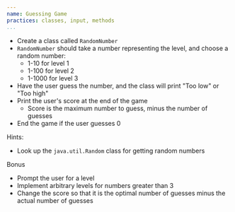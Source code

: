 ```yaml
---
name: Guessing Game
practices: classes, input, methods
...
```


- Create a class called `RandomNumber`
- `RandomNumber` should take a number representing the level, and choose a random number:
    - 1-10 for level 1
    - 1-100 for level 2
    - 1-1000 for level 3
- Have the user guess the number, and the class will print "Too low" or "Too high"
- Print the user's score at the end of the game
    - Score is the maximum number to guess, minus the number of guesses
- End the game if the user guesses 0

Hints:

- Look up the `java.util.Random` class for getting random numbers

Bonus

- Prompt the user for a level
- Implement arbitrary levels for numbers greater than 3
- Change the score so that it is the optimal number of guesses minus the actual number of guesses
